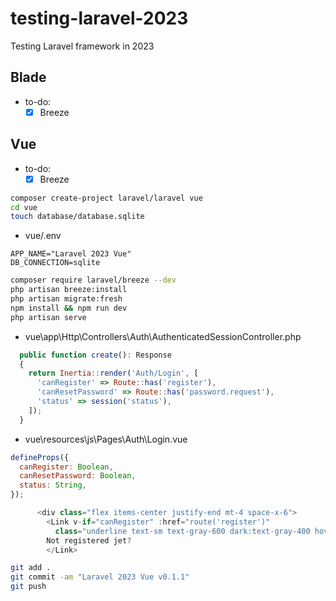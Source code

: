 # testing-laravel-2023

Testing Laravel framework in 2023

## Blade

- to-do:
  - [x] Breeze

## Vue

- to-do:
  - [x] Breeze

```bash
composer create-project laravel/laravel vue
cd vue
touch database/database.sqlite
```

- vue/.env

```edit
APP_NAME="Laravel 2023 Vue"
DB_CONNECTION=sqlite
```

```bash
composer require laravel/breeze --dev
php artisan breeze:install
php artisan migrate:fresh
npm install && npm run dev
php artisan serve
```

- vue\app\Http\Controllers\Auth\AuthenticatedSessionController.php

```js
  public function create(): Response
  {
    return Inertia::render('Auth/Login', [
      'canRegister' => Route::has('register'),
      'canResetPassword' => Route::has('password.request'),
      'status' => session('status'),
    ]);
  }
```

- vue\resources\js\Pages\Auth\Login.vue

```js
defineProps({
  canRegister: Boolean,
  canResetPassword: Boolean,
  status: String,
});

      <div class="flex items-center justify-end mt-4 space-x-6">
        <Link v-if="canRegister" :href="route('register')"
          class="underline text-sm text-gray-600 dark:text-gray-400 hover:text-gray-900 dark:hover:text-gray-100 rounded-md focus:outline-none focus:ring-2 focus:ring-offset-2 focus:ring-indigo-500 dark:focus:ring-offset-gray-800">
        Not registered jet?
        </Link>
```

```bash
git add .
git commit -am "Laravel 2023 Vue v0.1.1"
git push
```
